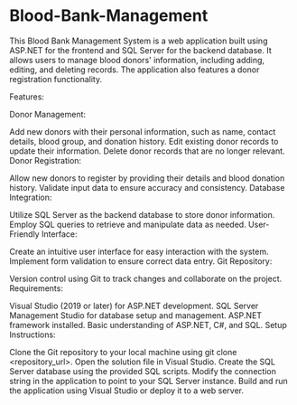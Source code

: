 # Blood-Bank-Management
This Blood Bank Management System is a web application built using ASP.NET for the frontend and SQL Server for the backend database. It allows users to manage blood donors' information, including adding, editing, and deleting records. The application also features a donor registration functionality.

Features:

Donor Management:

Add new donors with their personal information, such as name, contact details, blood group, and donation history.
Edit existing donor records to update their information.
Delete donor records that are no longer relevant.
Donor Registration:

Allow new donors to register by providing their details and blood donation history.
Validate input data to ensure accuracy and consistency.
Database Integration:

Utilize SQL Server as the backend database to store donor information.
Employ SQL queries to retrieve and manipulate data as needed.
User-Friendly Interface:

Create an intuitive user interface for easy interaction with the system.
Implement form validation to ensure correct data entry.
Git Repository:

Version control using Git to track changes and collaborate on the project.
Requirements:

Visual Studio (2019 or later) for ASP.NET development.
SQL Server Management Studio for database setup and management.
ASP.NET framework installed.
Basic understanding of ASP.NET, C#, and SQL.
Setup Instructions:

Clone the Git repository to your local machine using git clone <repository_url>.
Open the solution file in Visual Studio.
Create the SQL Server database using the provided SQL scripts.
Modify the connection string in the application to point to your SQL Server instance.
Build and run the application using Visual Studio or deploy it to a web server.
